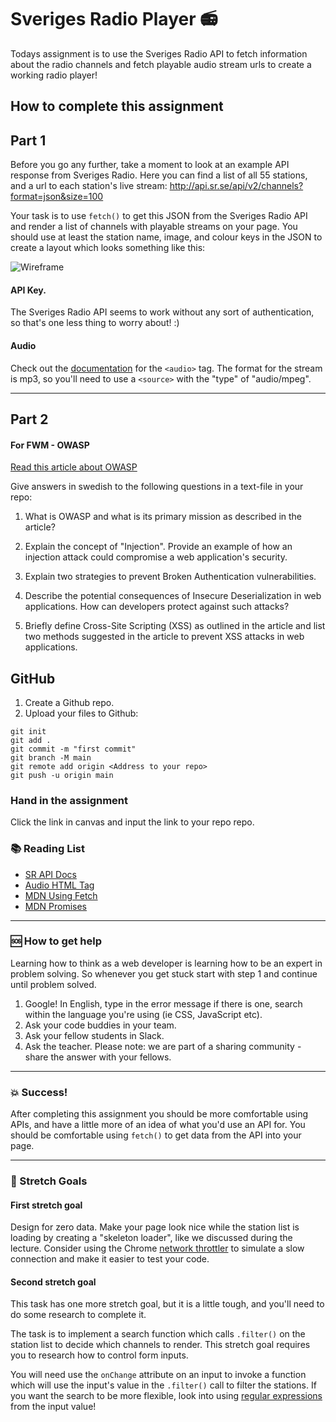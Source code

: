 # Sveriges Radio Player :radio:

Todays assignment is to use the Sveriges Radio API to fetch information about the radio channels and fetch playable audio stream urls to create a working radio player!

## How to complete this assignment

## Part 1

Before you go any further, take a moment to look at an example API response from Sveriges Radio. Here you can find a list of all 55 stations, and a url to each station's live stream: http://api.sr.se/api/v2/channels?format=json&size=100

Your task is to use `fetch()` to get this JSON from the Sveriges Radio API and render a list of channels with playable streams on your page. You should use at least the station name, image, and colour keys in the JSON to create a layout which looks something like this:

![Wireframe](https://github.com/davidshore/chas_radioplayer/blob/main/wireframe.png?raw=true)

#### API Key.

The Sveriges Radio API seems to work without any sort of authentication, so that's one less thing to worry about! :)

#### Audio

Check out the [documentation](https://www.w3schools.com/tags/tag_audio.asp) for the `<audio>` tag. The format for the stream is mp3, so you'll need to use a `<source>` with the "type" of "audio/mpeg".

---

## Part 2

#### For FWM - OWASP

[Read this article about OWASP](https://www.cloudflare.com/learning/security/threats/owasp-top-10/)

Give answers in swedish to the following questions in a text-file in your repo:

1. What is OWASP and what is its primary mission as described in the article?

1. Explain the concept of "Injection". Provide an example of how an injection attack could compromise a web application's security.

1. Explain two strategies to prevent Broken Authentication vulnerabilities.

1. Describe the potential consequences of Insecure Deserialization in web applications. How can developers protect against such attacks?

1. Briefly define Cross-Site Scripting (XSS) as outlined in the article and list two methods suggested in the article to prevent XSS attacks in web applications.

## GitHub

1. Create a Github repo.
2. Upload your files to Github:

```
git init
git add .
git commit -m "first commit"
git branch -M main
git remote add origin <Address to your repo>
git push -u origin main
```

### Hand in the assignment

Click the link in canvas and input the link to your repo repo.

### :books: Reading List

- [SR API Docs](http://sverigesradio.se/api/documentation/v2/index.html)
- [Audio HTML Tag](https://www.w3schools.com/tags/tag_audio.asp)
- [MDN Using Fetch](https://developer.mozilla.org/en-US/docs/Web/API/Fetch_API/Using_Fetch)
- [MDN Promises](https://developer.mozilla.org/en-US/docs/Web/JavaScript/Reference/Global_Objects/Promise)

---

### :sos: How to get help

Learning how to think as a web developer is learning how to be an expert in problem solving. So whenever you get stuck start with step 1 and continue until problem solved.

1. Google! In English, type in the error message if there is one, search within the language you're using (ie CSS, JavaScript etc).
2. Ask your code buddies in your team.
3. Ask your fellow students in Slack.
4. Ask the teacher. Please note: we are part of a sharing community - share the answer with your fellows.

---

### :boom: Success!

After completing this assignment you should be more comfortable using APIs, and have a little more of an idea of what you'd use an API for. You should be comfortable using `fetch()` to get data from the API into your page.

---

### :runner: Stretch Goals

#### First stretch goal

Design for zero data. Make your page look nice while the station list is loading by creating a "skeleton loader", like we discussed during the lecture. Consider using the Chrome [network throttler](https://developers.google.com/web/tools/chrome-devtools/network-performance/network-conditions) to simulate a slow connection and make it easier to test your code.

#### Second stretch goal

This task has one more stretch goal, but it is a little tough, and you'll need to do some research to complete it.

The task is to implement a search function which calls `.filter()` on the station list to decide which channels to render. This stretch goal requires you to research how to control form inputs.

You will need use the `onChange` attribute on an input to invoke a function which will use the input's value in the `.filter()` call to filter the stations. If you want the search to be more flexible, look into using [regular expressions](https://developer.mozilla.org/en-US/docs/Web/JavaScript/Reference/Global_Objects/String/match) from the input value!
